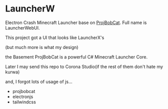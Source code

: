 # LauncherW
 Electron Crash Minecraft Launcher base on [ProjBobCat](https://github.com/Corona-Studio/ProjBobcat/). Full name is LauncherWebUI.

This project got a UI that looks like LauncherX's

(but much more is what my design)

the Basement ProjBobCat is a powerful C# Minecraft Launcher Core. 

Later I may send this repo to Corona Studio(if the rest of them don't hate my kurwa)

and, I forgot lots of usage of js...

- projbobcat
- electronjs
- tailwindcss
